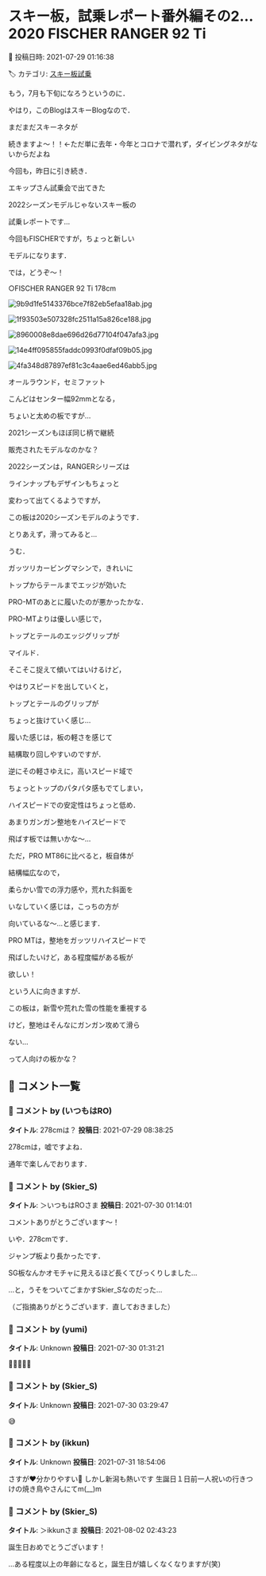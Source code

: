 # スキー板，試乗レポート番外編その2…2020 FISCHER RANGER 92 Ti

📅 投稿日時: 2021-07-29 01:16:38

🏷️ カテゴリ: [スキー板試乗](c0bd8048615710cee890e403a36cc9a2b.md)

もう，7月も下旬になろうというのに．


やはり，このBlogはスキーBlogなので．


まだまだスキーネタが


続きますよ～！！←ただ単に去年・今年とコロナで潜れず，ダイビングネタがないからだよね





今回も，昨日に引き続き．


エキップさん試乗会で出てきた


2022シーズンモデルじゃないスキー板の


試乗レポートです…





今回もFISCHERですが，ちょっと新しい


モデルになります．


では，どうぞ～！








○FISCHER RANGER 92 Ti 178cm







![9b9d1fe5143376bce7f82eb5efaa18ab.jpg](images/9b9d1fe5143376bce7f82eb5efaa18ab.jpg)









![1f93503e507328fc2511a15a826ce188.jpg](images/1f93503e507328fc2511a15a826ce188.jpg)









![8960008e8dae696d26d77104f047afa3.jpg](images/8960008e8dae696d26d77104f047afa3.jpg)









![14e4ff095855faddc0993f0dfaf09b05.jpg](images/14e4ff095855faddc0993f0dfaf09b05.jpg)









![4fa348d87897ef81c3c4aae6ed46abb5.jpg](images/4fa348d87897ef81c3c4aae6ed46abb5.jpg)







オールラウンド，セミファット





こんどはセンター幅92mmとなる，


ちょいと太めの板ですが…


2021シーズンもほぼ同じ柄で継続


販売されたモデルなのかな？





2022シーズンは，RANGERシリーズは


ラインナップもデザインもちょっと


変わって出てくるようですが，


この板は2020シーズンモデルのようです．





とりあえず，滑ってみると…


うむ．


ガッツリカービングマシンで，きれいに


トップからテールまでエッジが効いた


PRO-MTのあとに履いたのが悪かったかな．





PRO-MTよりは優しい感じで，


トップとテールのエッジグリップが


マイルド．


そこそこ捉えて傾いてはいけるけど，


やはりスピードを出していくと，


トップとテールのグリップが


ちょっと抜けていく感じ…





履いた感じは，板の軽さを感じて


結構取り回しやすいのですが．


逆にその軽さゆえに，高いスピード域で


ちょっとトップのパタパタ感もでてしまい，


ハイスピードでの安定性はちょっと低め．


あまりガンガン整地をハイスピードで


飛ばす板では無いかな～…





ただ，PRO MT86に比べると，板自体が


結構幅広なので，


柔らかい雪での浮力感や，荒れた斜面を


いなしていく感じは，こっちの方が


向いているな～…と感じます．





PRO MTは，整地をガッツリハイスピードで


飛ばしたいけど，ある程度幅がある板が


欲しい！


という人に向きますが．





この板は，新雪や荒れた雪の性能を重視する


けど，整地はそんなにガンガン攻めて滑ら


ない…


って人向けの板かな？

## 💬 コメント一覧

### 💬 コメント by (いつもはRO)
**タイトル**: 278cmは？
**投稿日**: 2021-07-29 08:38:25

278cmは，嘘ですよね．

通年で楽しんでおります．

### 💬 コメント by (Skier_S)
**タイトル**: ＞いつもはROさま
**投稿日**: 2021-07-30 01:14:01

コメントありがとうございます～！

いや．278cmです．

ジャンプ板より長かったです．

SG板なんかオモチャに見えるほど長くてびっくりしました…



…と，うそをついてごまかすSkier_Sなのだった…



（ご指摘ありがとうございます．直しておきました）

### 💬 コメント by (yumi)
**タイトル**: Unknown
**投稿日**: 2021-07-30 01:31:21

🤣🤣🤣🤣🤣

### 💬 コメント by (Skier_S)
**タイトル**: Unknown
**投稿日**: 2021-07-30 03:29:47

😅

### 💬 コメント by (ikkun)
**タイトル**: Unknown
**投稿日**: 2021-07-31 18:54:06

さすが❤️分かりやすい🎵  しかし新潟も熱いです 生誕日１日前一人祝いの行きつけの焼き鳥やさんにてm(__)m

### 💬 コメント by (Skier_S)
**タイトル**: ＞ikkunさま
**投稿日**: 2021-08-02 02:43:23

誕生日おめでとうございます！

…ある程度以上の年齢になると，誕生日が嬉しくなくなりますが(笑)

